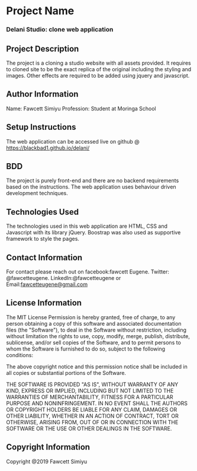 # Project Name
### Delani Studio: clone web application
## Project Description
The project is a cloning a studio website with all assets provided. It requires to cloned site to be the exact replica of the original including the styling and images. Other effects are required to be added using jquery and javascript.
## Author Information
Name: Fawcett Simiyu
Profession: Student at Moringa School
## Setup Instructions
The web application can be accessed live on github @ https://blackbad1.github.io/delani/
## BDD
The project is purely front-end and there are no backend requirements based on the instructions.
The web application uses behaviour driven development techniques.
## Technologies Used
The technologies used in this web application are HTML, CSS and Javascript with its library jQuery. Boostrap was also used as supportive framework to style the pages.
## Contact Information
For contact please reach out on facebook:fawcett Eugene. Twitter: @fawcetteugene. LinkedIn:@fawcetteugene or Email:fawcetteugene@gmail.com
## License Information
The MIT License
Permission is hereby granted, free of charge, to any person obtaining a copy
of this software and associated documentation files (the "Software"), to deal
in the Software without restriction, including without limitation the rights
to use, copy, modify, merge, publish, distribute, sublicense, and/or sell
copies of the Software, and to permit persons to whom the Software is
furnished to do so, subject to the following conditions:

The above copyright notice and this permission notice shall be included in
all copies or substantial portions of the Software.

THE SOFTWARE IS PROVIDED "AS IS", WITHOUT WARRANTY OF ANY KIND, EXPRESS OR
IMPLIED, INCLUDING BUT NOT LIMITED TO THE WARRANTIES OF MERCHANTABILITY,
FITNESS FOR A PARTICULAR PURPOSE AND NONINFRINGEMENT. IN NO EVENT SHALL THE
AUTHORS OR COPYRIGHT HOLDERS BE LIABLE FOR ANY CLAIM, DAMAGES OR OTHER
LIABILITY, WHETHER IN AN ACTION OF CONTRACT, TORT OR OTHERWISE, ARISING FROM,
OUT OF OR IN CONNECTION WITH THE SOFTWARE OR THE USE OR OTHER DEALINGS IN
THE SOFTWARE.

## Copyright Information
Copyright @2019 Fawcett Simiyu
